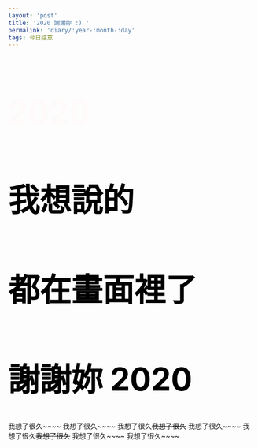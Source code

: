 ```yaml
---
layout: 'post'
title: '2020 謝謝妳 :) '
permalink: 'diary/:year-:month-:day'
tags: 今日隨意
---
```

<head>
<link rel="stylesheet" href="https://cdnjs.cloudflare.com/ajax/libs/fullPage.js/3.0.9/fullpage.min.css" integrity="sha512-8M8By+q+SldLyFJbybaHoAPD6g07xyOcscIOQEypDzBS+sTde5d6mlK2ANIZPnSyxZUqJfCNuaIvjBUi8/RS0w==" crossorigin="anonymous" />
<style>
.s1{
    background: url('https://i.imgur.com/bAwmUIY.jpg');
    background-repeat: no-repeat;
    background-position: center;
    background-size:cover;
}
.s1 h1{
    text-align: left;
    font-size: 4rem;
    color: snow;
}
.s2{
    background: url('https://i.imgur.com/HTBUeAU.jpg');
    background-repeat: no-repeat;
    background-position: center; 
    background-size:cover;
}
.s3{
    background: url('https://i.imgur.com/GyNaO5d.jpg');  
    background-repeat: no-repeat;
    background-position: center; 
    background-size:cover;
}
.s4{
    background: url('https://i.imgur.com/SoBTeg4.jpg');
    background-repeat: no-repeat;
    background-position: center; 
    background-size:cover;
}
.s5{
    background: url('https://i.imgur.com/DCaVVED.jpg');
    background-repeat: no-repeat;
    background-position: center; 
    background-size:cover;
}
.s6{
    background: url('https://i.imgur.com/XPgxSGb.jpg');
    background-repeat: no-repeat;
    background-position: center; 
    background-size:cover;
}
.s7{
    background: url('https://i.imgur.com/aHFPZup.jpg');
    background-repeat: no-repeat;
    background-position: center; 
    background-size:cover;
}
.s8{
    background: url('https://i.imgur.com/DrQH9ZJ.jpg');
    background-repeat: no-repeat;
    background-position: center; 
    background-size:cover;
}
.s9{
    background: url('https://i.imgur.com/48zpnfL.jpg');
    background-repeat: no-repeat;
    background-position: center; 
    background-size:cover;
}
.s10{
    background: url('https://i.imgur.com/sILvXYb.jpg');
    background-repeat: no-repeat;
    background-position: center; 
    background-size:cover;
}
.s11{
    background: url('https://i.imgur.com/rFP1o6r.jpg');
    background-repeat: no-repeat;
    background-position: center; 
    background-size:cover;
}
.s12{
    background: url('https://i.imgur.com/d1lP6Yf.jpg');
    background-repeat: no-repeat;
    background-position: center; 
    background-size:cover;
}
.s13{
    background: url('https://i.imgur.com/hKbHmK7.jpg');
    background-repeat: no-repeat;
    background-position: center; 
    background-size:cover;
}
.s14{
    background: url('https://i.imgur.com/3CeJUb4.jpg');
    background-repeat: no-repeat;
    background-position: center; 
    background-size:cover;
}
.s15{
    background: url('https://i.imgur.com/UhOkHvw.jpg');
    background-repeat: no-repeat;
    background-position: center; 
    background-size:cover;
}
.s16{
    background: url('https://i.imgur.com/8mYdOZ0.jpg');
    background-repeat: no-repeat;
    background-position: center; 
    background-size:cover;
}
.s17{
    background: url('https://i.imgur.com/TAazfmp.jpg');
    background-repeat: no-repeat;
    background-position: center; 
    background-size:cover;   
}
.s18{
    background: url('https://i.imgur.com/nGDjnw4.jpg');
    background-repeat: no-repeat;
    background-position: center; 
    background-size:cover;
}
.s19{
    background: url('https://i.imgur.com/iJNFG32.jpg');
    background-repeat: no-repeat;
    background-position: center; 
    background-size:cover;
}
.s20{
    background: url('https://i.imgur.com/og83WFl.jpg');
    background-repeat: no-repeat;
    background-position: center; 
    background-size:cover;
}
.s21{
    background: url('https://i.imgur.com/njdmuX0.jpg');
    background-repeat: no-repeat;
    background-position: center; 
    background-size:cover;
}
.s22{
    background: url('https://i.imgur.com/9GOHSpU.jpg');
    background-repeat: no-repeat;
    background-position: center; 
    background-size:cover;
}
.s23{
    background: url('https://i.imgur.com/TmxHaEb.jpg');
    background-repeat: no-repeat;
    background-position: center; 
    background-size:cover;
}
.s24{
    background: url('https://i.imgur.com/1juefZJ.jpg');
    background-repeat: no-repeat;
    background-position: center; 
    background-size:cover;
}
.s25{
    background: url('https://i.imgur.com/CXQTP51.jpg');
    background-repeat: no-repeat;
    background-position: center; 
    background-size:cover;
}
.s26{
    background: url('https://i.imgur.com/sC72wzr.jpg');
    background-repeat: no-repeat;
    background-position: center; 
    background-size:cover;
}
.s27{
    background: url('https://i.imgur.com/pVY9aIf.jpg');
    background-repeat: no-repeat;
    background-position: center; 
    background-size:cover;
}
.s28{
    background: url('https://i.imgur.com/OwqsIx7.jpg');
    background-repeat: no-repeat;
    background-position: center; 
    background-size:cover;
}
.s29{
    background: url('https://i.imgur.com/cJAftYE.jpg');
    background-repeat: no-repeat;
    background-position: center; 
    background-size:cover;
}
.s30{
    background: url('https://i.imgur.com/fltVLlG.jpg');
    background-repeat: no-repeat;
    background-position: center; 
    background-size:cover;
}
.s31{
    background: url('https://i.imgur.com/ZtkdJgy.jpg');
    background-repeat: no-repeat;
    background-position: center; 
    background-size:cover;
}
.s32{
    background: url('https://i.imgur.com/QIkXY7N.jpg');
    background-repeat: no-repeat;
    background-position: center; 
    background-size:cover;
}
.s33{
    background: url('https://i.imgur.com/QlNaJon.jpg');
    background-repeat: no-repeat;
    background-position: center; 
    background-size:cover;
}
.s34{
    background: url('https://i.imgur.com/E28LpzS.jpg');
    background-repeat: no-repeat;
    background-position: center; 
    background-size:cover;
}
.s35{
    background: url('https://i.imgur.com/UXIHRZ5.jpg');
    background-repeat: no-repeat;
    background-position: center; 
    background-size:cover;
}
.s36{
    background: url('https://i.imgur.com/UXIHRZ5.jpg');  
    background-repeat: no-repeat;
    background-position: center; 
    background-size:cover;
}
.s37{
    background: url('https://i.imgur.com/j7nOGeZ.jpg');   
    background-repeat: no-repeat;
    background-position: center; 
    background-size:cover;
}
.s38{
    background: url('https://i.imgur.com/NfcuIxl.jpg');
    background-repeat: no-repeat;
    background-position: center; 
    background-size:cover;
}
.s39{
    background: url('https://i.imgur.com/ju1ljEa.jpg');
    background-repeat: no-repeat;
    background-position: center; 
    background-size:cover;
}
.s40{
    background: url('https://i.imgur.com/tgpqv5N.jpg');
    background-repeat: no-repeat;
    background-position: center; 
    background-size:cover;
}
.s41{
    background: url('https://i.imgur.com/sj394LK.jpg');
    background-repeat: no-repeat;
    background-position: center; 
    background-size:cover;
}
.s42{
    background: url('https://i.imgur.com/f0wAqNP.jpg');
    background-repeat: no-repeat;
    background-position: center; 
    background-size:cover;
}
.s43{
    background: url('https://i.imgur.com/iNqye4i.jpg');
    background-repeat: no-repeat;
    background-position: center; 
    background-size:cover;
}
.s44{
    background: url('https://i.imgur.com/mTZTXnC.jpg');
    background-repeat: no-repeat;
    background-position: center; 
    background-size:cover;
}
.s45{
    background: url('https://i.imgur.com/uDeaPAq.jpg');
    background-repeat: no-repeat;
    background-position: center; 
    background-size:cover;
}
.s46{
    background: url('https://i.imgur.com/udl4U74.jpg');
    background-repeat: no-repeat;
    background-position: center; 
    background-size:cover;
}
.s47{
    background: url('https://i.imgur.com/N5E90Hp.jpg');
    background-repeat: no-repeat;
    background-position: center; 
    background-size:cover;
}
.s48{
    background: url('https://i.imgur.com/K0hRN8C.jpg');
    background-repeat: no-repeat;
    background-position: center; 
    background-size:cover;
}
.s49{
    background: url('https://i.imgur.com/9C7ZQ0G.jpg');
    background-repeat: no-repeat;
    background-position: center; 
    background-size:cover;
}
.s50{
    background: url('https://i.imgur.com/5jDHbEs.jpg');
    background-repeat: no-repeat;
    background-position: center; 
    background-size:cover;
}
.s51{
    background: url('https://i.imgur.com/Sp7fjal.jpg');
    background-repeat: no-repeat;
    background-position: center; 
    background-size:cover;
}
.s52{
    background: url('https://i.imgur.com/J82Mxh2.jpg');
    background-repeat: no-repeat;
    background-position: center; 
    background-size:cover;
}
.s53{
    background: url('https://i.imgur.com/1EkdRRz.jpg');
    background-repeat: no-repeat;
    background-position: center; 
    background-size:cover;
}
.s54{
    background: url('https://i.imgur.com/jWCKs4t.jpg');
    background-repeat: no-repeat;
    background-position: center; 
    background-size:cover;
}
.s55{
    background: url('https://i.imgur.com/pDg94xs.jpg');
    background-repeat: no-repeat;
    background-position: center; 
    background-size:cover;
}
.s56{
    background: url('https://i.imgur.com/80dwOT8.jpg');
    background-repeat: no-repeat;
    background-position: center; 
    background-size:cover;
}
.s57{
    background: url('https://i.imgur.com/LjVvmQE.jpg');
    background-repeat: no-repeat;
    background-position: center; 
    background-size:cover;
}
.s58{
    text-align: left;
    font-size: 2rem;
    color: black;
}
.s59{
    background: url('https://i.imgur.com/xExsRT9.jpg');
    background-repeat: no-repeat;
    background-position: center; 
    background-size:cover;
}
.wrapper{
    max-width: 100vw !important;
}
.post-header{
    display: none !important;
}
.site-header{
    display: none !important;
}
.page-content{
    padding: 0 !important;

}
</style>
</head>

<body >
<script src="https://cdnjs.cloudflare.com/ajax/libs/fullPage.js/3.0.9/fullpage.min.js" ></script>


<div id="fullPage">
<div class="section"  data-percentage="50" data-centered="true">
    <div class="slide s1">
       <h1>2020</h1> 
    </div>
    <div class="slide s2">
       <h1></h1>
    </div>
    <div class="slide s3">
    </div>
    <div class="slide s4">
    </div>
    <div class="slide s5">
    </div>
    <div class="slide s6">
    </div>
    <div class="slide s7">
    </div>
    <div class="slide s8">
    </div>
    <div class="slide s9">
    </div>
    <div class="slide s10">
    </div>
    <div class="slide s11">
    </div>
    <div class="slide s12">
    </div>
    <div class="slide s13">
    </div>
    <div class="slide s14">
    </div>
    <div class="slide s15">
    </div>
    <div class="slide s16">
    </div>
    <div class="slide s17">
    </div>
    <div class="slide s18">
    </div>
    <div class="slide s19">
    </div>
    <div class="slide s20">
    </div>
    <div class="slide s21">
    </div>
    <div class="slide s22">
    </div>
    <div class="slide s23">
    </div>
    <div class="slide s24">
    </div>
    <div class="slide s25">
    </div>
    <div class="slide s26">
    </div>
    <div class="slide s27">
    </div>
    <div class="slide s28">
    </div>
    <div class="slide s29">
    </div>
    <div class="slide s30">
    </div>
    <div class="slide s31">
    </div>
    <div class="slide s32">
    </div>
    <div class="slide s33">
    </div>
    <div class="slide s34">
    </div>
    <div class="slide s35">
    </div>
    <div class="slide s36">
    </div>
    <div class="slide s37">
    </div>
    <div class="slide s38">
    </div>
    <div class="slide s39">
    </div>
    <div class="slide s40">
    </div>
    <div class="slide s41">
    </div>
    <div class="slide s42">
    </div>
    <div class="slide s43">
    </div>
    <div class="slide s44">
    </div>
    <div class="slide s45">
    </div>
    <div class="slide s46">
    </div>
    <div class="slide s47">
    </div>
    <div class="slide s48">
    </div>
    <div class="slide s49">
    </div>
    <div class="slide s50">
    </div>
    <div class="slide s51">
    </div>
    <div class="slide s52">
    </div>
    <div class="slide s53">
    </div>
    <div class="slide s54">
    </div>
    <div class="slide s55">
    </div>
    <div class="slide s56">
    </div>
    <div class="slide s57">
    </div>
    <div class="slide s59">
    </div>
    </div>
<div class="section s58">
  <h1>我想說的</h1> 
  <h1>都在畫面裡了</h1>
  <h1>謝謝妳 2020</h1>
 </div>
</div>



<script>
  new fullpage('#fullPage', {
      autoScrolling: true,
      scrollHorizontally: true
  })
</script>
</body>

我想了很久~~~~
我想了很久~~~~
我想了很久~~~~我想了很久~~~~
我想了很久~~~~
我想了很久~~~~我想了很久~~~~
我想了很久~~~~
我想了很久~~~~